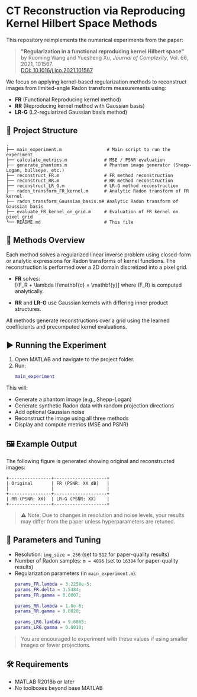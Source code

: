 # CT Reconstruction via Reproducing Kernel Hilbert Space Methods

This repository reimplements the numerical experiments from the paper:

> **"Regularization in a functional reproducing kernel Hilbert space"**  
> by Ruoming Wang and Yuesheng Xu, *Journal of Complexity*, Vol. 66, 2021, 101567.  
> [DOI: 10.1016/j.jco.2021.101567](https://doi.org/10.1016/j.jco.2021.101567)

We focus on applying kernel-based regularization methods to reconstruct images from limited-angle Radon transform measurements using:

- **FR** (Functional Reproducing kernel method)
- **RR** (Reproducing kernel method with Gaussian basis)
- **LR-G** (L2-regularized Gaussian basis method)

## 📁 Project Structure

```
.
├── main_experiment.m                 # Main script to run the experiment
├── calculate_metrics.m              # MSE / PSNR evaluation
├── generate_phantoms.m              # Phantom image generator (Shepp-Logan, bullseye, etc.)
├── reconstruct_FR.m                 # FR method reconstruction
├── reconstruct_RR.m                 # RR method reconstruction
├── reconstruct_LR_G.m               # LR-G method reconstruction
├── radon_transform_FR_kernel.m      # Analytic Radon transform of FR kernel
├── radon_transform_Gaussian_basis.m# Analytic Radon transform of Gaussian basis
├── evaluate_FR_kernel_on_grid.m     # Evaluation of FR kernel on pixel grid
└── README.md                        # This file
```

## 🧠 Methods Overview

Each method solves a regularized linear inverse problem using closed-form or analytic expressions for Radon transforms of kernel functions. The reconstruction is performed over a 2D domain discretized into a pixel grid.

- **FR** solves:  
  \[(F_R + \lambda I)\mathbf{c} = \mathbf{y}\]
  where \(F_R\) is computed analytically.

- **RR** and **LR-G** use Gaussian kernels with differing inner product structures.

All methods generate reconstructions over a grid using the learned coefficients and precomputed kernel evaluations.

## ▶️ Running the Experiment

1. Open MATLAB and navigate to the project folder.
2. Run:
   ```matlab
   main_experiment
   ```

This will:
- Generate a phantom image (e.g., Shepp-Logan)
- Generate synthetic Radon data with random projection directions
- Add optional Gaussian noise
- Reconstruct the image using all three methods
- Display and compute metrics (MSE and PSNR)

## 🖼 Example Output

The following figure is generated showing original and reconstructed images:

```
+----------------+--------------------+
| Original       | FR (PSNR: XX dB)   |
|                |                    |
+----------------+--------------------+
| RR (PSNR: XX)  | LR-G (PSNR: XX)    |
+----------------+--------------------+
```

> ⚠️ Note: Due to changes in resolution and noise levels, your results may differ from the paper unless hyperparameters are retuned.

## 🧪 Parameters and Tuning

- Resolution: `img_size = 256` (set to `512` for paper-quality results)
- Number of Radon samples: `m = 4096` (set to `16384` for paper-quality results)
- Regularization parameters (in `main_experiment.m`):
  ```matlab
  params_FR.lambda = 3.2258e-5;
  params_FR.delta = 3.5484;
  params_FR.gamma = 0.0007;

  params_RR.lambda = 1.0e-6;
  params_RR.gamma = 0.0020;

  params_LRG.lambda = 9.6865;
  params_LRG.gamma = 0.0010;
  ```

> You are encouraged to experiment with these values if using smaller images or fewer projections.

## 🛠 Requirements

- MATLAB R2018b or later
- No toolboxes beyond base MATLAB
